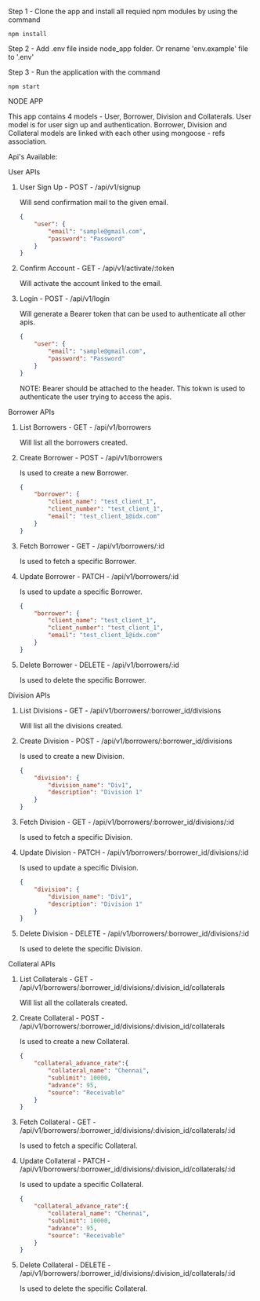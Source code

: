 Step 1 - Clone the app and install all requied npm modules by using the command
    
    npm install
    
Step 2 - Add .env file inside node_app folder. Or rename 'env.example' file to '.env'

Step 3 - Run the application with the command

    npm start

NODE APP

This app contains 4 models - User, Borrower, Division and Collaterals. User model is for user sign up and authentication. Borrower, Division and Collateral models are linked with each other using mongoose - refs association.

Api's Available:

User APIs

1. User Sign Up - POST - /api/v1/signup

    Will send confirmation mail to the given email.

    ```json
    {
        "user": {
            "email": "sample@gmail.com",
            "password": "Password"
        }
    }
    ```
 
2. Confirm Account - GET - /api/v1/activate/:token

    Will activate the account linked to the email.

3. Login - POST - /api/v1/login

    Will generate a Bearer token that can be used to authenticate all other apis.
    
    ```json
    {
        "user": {
            "email": "sample@gmail.com",
            "password": "Password"
        }
    }
    ```
    
    NOTE: Bearer <token> should be attached to the header. This tokwn is used to authenticate the user trying to access the apis.

Borrower APIs
    
1. List Borrowers - GET - /api/v1/borrowers
    
    Will list all the borrowers created.

2. Create Borrower - POST - /api/v1/borrowers
    
    Is used to create a new Borrower.
    
    ```json
    {
        "borrower": {
            "client_name": "test_client_1",
            "client_number": "test_client_1",
            "email": "test_client_1@idx.com"
        }
    }
    ```

3. Fetch Borrower - GET - /api/v1/borrowers/:id

    Is used to fetch a specific Borrower.

4. Update Borrower - PATCH - /api/v1/borrowers/:id

    Is used to update a specific Borrower.

    ```json
    {
        "borrower": {
            "client_name": "test_client_1",
            "client_number": "test_client_1",
            "email": "test_client_1@idx.com"
        }
    }
    ```

5. Delete Borrower - DELETE - /api/v1/borrowers/:id

    Is used to delete the specific Borrower.

Division APIs

1. List Divisions - GET - /api/v1/borrowers/:borrower_id/divisions
    
    Will list all the divisions created.

2. Create Division - POST - /api/v1/borrowers/:borrower_id/divisions
    
    Is used to create a new Division.
    
    ```json
    {
        "division": {
            "division_name": "Div1",
            "description": "Division 1"
        }
    }
    ```

3. Fetch Division - GET - /api/v1/borrowers/:borrower_id/divisions/:id

    Is used to fetch a specific Division.

4. Update Division - PATCH - /api/v1/borrowers/:borrower_id/divisions/:id

    Is used to update a specific Division.

    ```json
    {
        "division": {
            "division_name": "Div1",
            "description": "Division 1"
        }
    }
    ```

5. Delete Division - DELETE - /api/v1/borrowers/:borrower_id/divisions/:id

    Is used to delete the specific Division.

Collateral APIs

1. List Collaterals - GET - /api/v1/borrowers/:borrower_id/divisions/:division_id/collaterals
    
    Will list all the collaterals created.

2. Create Collateral - POST - /api/v1/borrowers/:borrower_id/divisions/:division_id/collaterals
    
    Is used to create a new Collateral.
    
    ```json
    {
        "collateral_advance_rate":{
            "collateral_name": "Chennai",
            "sublimit": 10000,
            "advance": 95,
            "source": "Receivable"
        }
    }
    ```

3. Fetch Collateral - GET - /api/v1/borrowers/:borrower_id/divisions/:division_id/collaterals/:id

    Is used to fetch a specific Collateral.

4. Update Collateral - PATCH - /api/v1/borrowers/:borrower_id/divisions/:division_id/collaterals/:id

    Is used to update a specific Collateral.

    ```json
    {
        "collateral_advance_rate":{
            "collateral_name": "Chennai",
            "sublimit": 10000,
            "advance": 95,
            "source": "Receivable"
        }
    }
    ```

5. Delete Collateral - DELETE - /api/v1/borrowers/:borrower_id/divisions/:division_id/collaterals/:id

    Is used to delete the specific Collateral.
